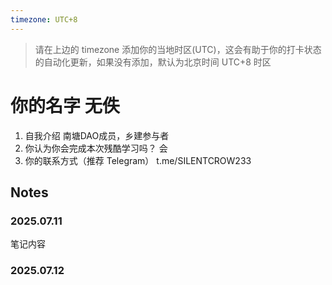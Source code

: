 ```yaml
---
timezone: UTC+8
---
```


> 请在上边的 timezone 添加你的当地时区(UTC)，这会有助于你的打卡状态的自动化更新，如果没有添加，默认为北京时间 UTC+8 时区


# 你的名字 无佚    

1. 自我介绍 南塘DAO成员，乡建参与者
2. 你认为你会完成本次残酷学习吗？ 会
3. 你的联系方式（推荐 Telegram） t.me/SILENTCROW233

## Notes

<!-- Content_START -->

### 2025.07.11

笔记内容

### 2025.07.12

<!-- Content_END -->

